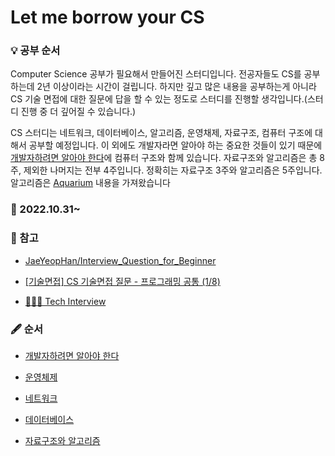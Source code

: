 # Let me borrow your CS

### 💡 공부 순서

Computer Science 공부가 필요해서 만들어진 스터디입니다. 전공자들도 CS를 공부하는데 2년 이상이라는 시간이 걸립니다. 하지만 깊고 많은 내용을 공부하는게 아니라 CS 기술 면접에 대한 질문에 답을 할 수 있는 정도로 스터디를 진행할 생각입니다.(스터디 진행 중 더 깊어질 수 있습니다.)

CS 스터디는 네트워크, 데이터베이스, 알고리즘, 운영채제, 자료구조, 컴퓨터 구조에 대해서 공부할 예정입니다. 이 외에도 개발자라면 알아야 하는 중요한 것들이 있기 때문에 [개발자하려면 알아야 한다](https://www.notion.so/ffba2bde8a6845bb8d48200308248bc0)에 컴퓨터 구조와 함께 있습니다. 자료구조와 알고리즘은 총 8주, 제외한 나머지는 전부 4주입니다. 정확히는 자료구조 3주와 알고리즘은 5주입니다. 알고리즘은 [Aquarium](https://www.notion.so/Aquarium-e2c0919ce9f149ffb9d6dde9a47d12cf) 내용을 가져왔습니다

### 📅 2022.10.31~

### 🔗 참고

- [JaeYeopHan/Interview_Question_for_Beginner](https://github.com/JaeYeopHan/Interview_Question_for_Beginner)

- [[기술면접] CS 기술면접 질문 - 프로그래밍 공통 (1/8)](https://mangkyu.tistory.com/88)

- [👨🏻‍💻 Tech Interview](https://gyoogle.dev/blog/)

### 🖋 순서

- [개발자하려면 알아야 한다](https://www.notion.so/ffba2bde8a6845bb8d48200308248bc0)

- [운영체제](https://www.notion.so/1a3a5ad305b64017a1d12563006e2415)

- [네트워크](https://www.notion.so/c16ded459b7743b485388fcb612a03f6)

- [데이터베이스](https://www.notion.so/31ef6924486640f4ac16b8e3f672432e)

- [자료구조와 알고리즘](https://www.notion.so/633c8327722f446f9ed500cecee34310)
